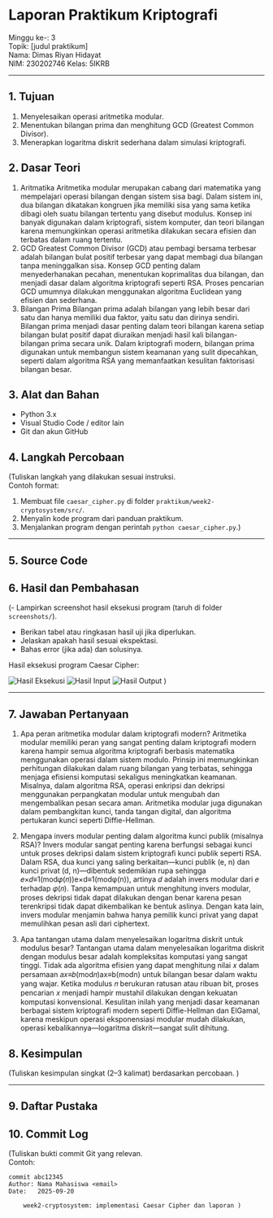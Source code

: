 # Laporan Praktikum Kriptografi
Minggu ke-: 3  
Topik: [judul praktikum]  
Nama: Dimas Riyan Hidayat  
NIM: 230202746 
Kelas: 5IKRB  

---

## 1. Tujuan
1. Menyelesaikan operasi aritmetika modular.
2. Menentukan bilangan prima dan menghitung GCD (Greatest Common Divisor).
3. Menerapkan logaritma diskrit sederhana dalam simulasi kriptografi.


## 2. Dasar Teori
1. Aritmatika
   Aritmetika modular merupakan cabang dari matematika yang mempelajari operasi bilangan dengan sistem sisa bagi. Dalam sistem ini, dua bilangan dikatakan kongruen jika memiliki sisa yang sama ketika dibagi oleh suatu bilangan tertentu yang disebut modulus. Konsep ini banyak digunakan dalam kriptografi, sistem komputer, dan teori bilangan karena memungkinkan operasi aritmetika dilakukan secara efisien dan terbatas dalam ruang tertentu.
2. GCD
   Greatest Common Divisor (GCD) atau pembagi bersama terbesar adalah bilangan bulat positif terbesar yang dapat membagi dua bilangan tanpa meninggalkan sisa. Konsep GCD penting dalam menyederhanakan pecahan, menentukan koprimalitas dua bilangan, dan menjadi dasar dalam algoritma kriptografi seperti RSA. Proses pencarian GCD umumnya dilakukan menggunakan algoritma Euclidean yang efisien dan sederhana.
3. Bilangan Prima
   Bilangan prima adalah bilangan yang lebih besar dari satu dan hanya memiliki dua faktor, yaitu satu dan dirinya sendiri. Bilangan prima menjadi dasar penting dalam teori bilangan karena setiap bilangan bulat positif dapat diuraikan menjadi hasil kali bilangan-bilangan prima secara unik. Dalam kriptografi modern, bilangan prima digunakan untuk membangun sistem keamanan yang sulit dipecahkan, seperti dalam algoritma RSA yang memanfaatkan kesulitan faktorisasi bilangan besar.

## 3. Alat dan Bahan
- Python 3.x  
- Visual Studio Code / editor lain  
- Git dan akun GitHub 


## 4. Langkah Percobaan
(Tuliskan langkah yang dilakukan sesuai instruksi.  
Contoh format:
1. Membuat file `caesar_cipher.py` di folder `praktikum/week2-cryptosystem/src/`.
2. Menyalin kode program dari panduan praktikum.
3. Menjalankan program dengan perintah `python caesar_cipher.py`.)

---

## 5. Source Code




## 6. Hasil dan Pembahasan
(- Lampirkan screenshot hasil eksekusi program (taruh di folder `screenshots/`).  
- Berikan tabel atau ringkasan hasil uji jika diperlukan.  
- Jelaskan apakah hasil sesuai ekspektasi.  
- Bahas error (jika ada) dan solusinya. 

Hasil eksekusi program Caesar Cipher:

![Hasil Eksekusi](screenshots/output.png)
![Hasil Input](screenshots/input.png)
![Hasil Output](screenshots/output.png)
)

---

## 7. Jawaban Pertanyaan
1. Apa peran aritmetika modular dalam kriptografi modern?
Aritmetika modular memiliki peran yang sangat penting dalam kriptografi modern karena hampir semua algoritma kriptografi berbasis matematika menggunakan operasi dalam sistem modulo. Prinsip ini memungkinkan perhitungan dilakukan dalam ruang bilangan yang terbatas, sehingga menjaga efisiensi komputasi sekaligus meningkatkan keamanan. Misalnya, dalam algoritma RSA, operasi enkripsi dan dekripsi menggunakan perpangkatan modular untuk mengubah dan mengembalikan pesan secara aman. Aritmetika modular juga digunakan dalam pembangkitan kunci, tanda tangan digital, dan algoritma pertukaran kunci seperti Diffie-Hellman.

2. Mengapa invers modular penting dalam algoritma kunci publik (misalnya RSA)?
Invers modular sangat penting karena berfungsi sebagai kunci untuk proses dekripsi dalam sistem kriptografi kunci publik seperti RSA. Dalam RSA, dua kunci yang saling berkaitan—kunci publik (e, n) dan kunci privat (d, n)—dibentuk sedemikian rupa sehingga 𝑒×𝑑≡1(mod𝜑(𝑛))e×d≡1(modφ(n)), artinya 𝑑 adalah invers modular dari 𝑒 terhadap 𝜑(𝑛). Tanpa kemampuan untuk menghitung invers modular, proses dekripsi tidak dapat dilakukan dengan benar karena pesan terenkripsi tidak dapat dikembalikan ke bentuk aslinya. Dengan kata lain, invers modular menjamin bahwa hanya pemilik kunci privat yang dapat memulihkan pesan asli dari ciphertext.

3. Apa tantangan utama dalam menyelesaikan logaritma diskrit untuk modulus besar?
Tantangan utama dalam menyelesaikan logaritma diskrit dengan modulus besar adalah kompleksitas komputasi yang sangat tinggi. Tidak ada algoritma efisien yang dapat menghitung nilai 𝑥 dalam persamaan 𝑎𝑥≡𝑏(mod𝑛)ax≡b(modn) untuk bilangan besar dalam waktu yang wajar. Ketika modulus 𝑛 berukuran ratusan atau ribuan bit, proses pencarian 𝑥 menjadi hampir mustahil dilakukan dengan kekuatan komputasi konvensional. Kesulitan inilah yang menjadi dasar keamanan berbagai sistem kriptografi modern seperti Diffie-Hellman dan ElGamal, karena meskipun operasi eksponensiasi modular mudah dilakukan, operasi kebalikannya—logaritma diskrit—sangat sulit dihitung.


## 8. Kesimpulan
(Tuliskan kesimpulan singkat (2–3 kalimat) berdasarkan percobaan.  )

---

## 9. Daftar Pustaka

## 10. Commit Log
(Tuliskan bukti commit Git yang relevan.  
Contoh:
```
commit abc12345
Author: Nama Mahasiswa <email>
Date:   2025-09-20

    week2-cryptosystem: implementasi Caesar Cipher dan laporan )
```

